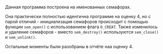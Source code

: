 Данная программа построена на именованных семафорах.

Она практически полностью идентична программе на оценку 4, но с парой отличий - инициализация семафоров происходит с помощью функции `sem_open()` с использованием флага `O_CREAT`.
Также изменилось и удаление семафоров - вместо `sem_destroy()` используются `sem_close()` и `sem_unlink()`.

Остальные моменты были разобраны в отчёте наа оценку 4.
